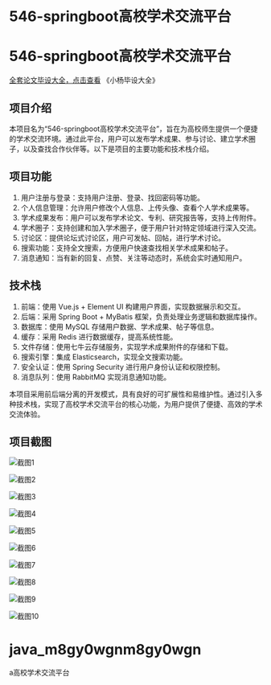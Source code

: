 # 546-springboot高校学术交流平台

# 546-springboot高校学术交流平台

[全套论文毕设大全，点击查看](https://www.yuque.com/yuqueyonghux32e1j/kxdc9g?#) 《小杨毕设大全》

## 项目介绍

本项目名为“546-springboot高校学术交流平台”，旨在为高校师生提供一个便捷的学术交流环境。通过此平台，用户可以发布学术成果、参与讨论、建立学术圈子，以及查找合作伙伴等。以下是项目的主要功能和技术栈介绍。

## 项目功能

1. 用户注册与登录：支持用户注册、登录、找回密码等功能。
2. 个人信息管理：允许用户修改个人信息、上传头像、查看个人学术成果等。
3. 学术成果发布：用户可以发布学术论文、专利、研究报告等，支持上传附件。
4. 学术圈子：支持创建和加入学术圈子，便于用户针对特定领域进行深入交流。
5. 讨论区：提供论坛式讨论区，用户可发帖、回帖，进行学术讨论。
6. 搜索功能：支持全文搜索，方便用户快速查找相关学术成果和帖子。
7. 消息通知：当有新的回复、点赞、关注等动态时，系统会实时通知用户。

## 技术栈

1. 前端：使用 Vue.js + Element UI 构建用户界面，实现数据展示和交互。
2. 后端：采用 Spring Boot + MyBatis 框架，负责处理业务逻辑和数据库操作。
3. 数据库：使用 MySQL 存储用户数据、学术成果、帖子等信息。
4. 缓存：采用 Redis 进行数据缓存，提高系统性能。
5. 文件存储：使用七牛云存储服务，实现学术成果附件的存储和下载。
6. 搜索引擎：集成 Elasticsearch，实现全文搜索功能。
7. 安全认证：使用 Spring Security 进行用户身份认证和权限控制。
8. 消息队列：使用 RabbitMQ 实现消息通知功能。

本项目采用前后端分离的开发模式，具有良好的可扩展性和易维护性。通过引入多种技术栈，实现了高校学术交流平台的核心功能，为用户提供了便捷、高效的学术交流体验。

## 项目截图

![截图1](https://kevinyang.oss-cn-shenzhen.aliyuncs.com/ItprojectImage%2F546-springboot%E9%AB%98%E6%A0%A1%E5%AD%A6%E6%9C%AF%E4%BA%A4%E6%B5%81%E5%B9%B3%E5%8F%B0%2Fimg_1.jpg)

![截图2](https://kevinyang.oss-cn-shenzhen.aliyuncs.com/ItprojectImage%2F546-springboot%E9%AB%98%E6%A0%A1%E5%AD%A6%E6%9C%AF%E4%BA%A4%E6%B5%81%E5%B9%B3%E5%8F%B0%2Fimg_2.jpg)

![截图3](https://kevinyang.oss-cn-shenzhen.aliyuncs.com/ItprojectImage%2F546-springboot%E9%AB%98%E6%A0%A1%E5%AD%A6%E6%9C%AF%E4%BA%A4%E6%B5%81%E5%B9%B3%E5%8F%B0%2Fimg_3.jpg)

![截图4](https://kevinyang.oss-cn-shenzhen.aliyuncs.com/ItprojectImage%2F546-springboot%E9%AB%98%E6%A0%A1%E5%AD%A6%E6%9C%AF%E4%BA%A4%E6%B5%81%E5%B9%B3%E5%8F%B0%2Fimg_4.jpg)

![截图5](https://kevinyang.oss-cn-shenzhen.aliyuncs.com/ItprojectImage%2F546-springboot%E9%AB%98%E6%A0%A1%E5%AD%A6%E6%9C%AF%E4%BA%A4%E6%B5%81%E5%B9%B3%E5%8F%B0%2Fimg_5.jpg)

![截图6](https://kevinyang.oss-cn-shenzhen.aliyuncs.com/ItprojectImage%2F546-springboot%E9%AB%98%E6%A0%A1%E5%AD%A6%E6%9C%AF%E4%BA%A4%E6%B5%81%E5%B9%B3%E5%8F%B0%2Fimg_6.jpg)

![截图7](https://kevinyang.oss-cn-shenzhen.aliyuncs.com/ItprojectImage%2F546-springboot%E9%AB%98%E6%A0%A1%E5%AD%A6%E6%9C%AF%E4%BA%A4%E6%B5%81%E5%B9%B3%E5%8F%B0%2Fimg_7.jpg)

![截图8](https://kevinyang.oss-cn-shenzhen.aliyuncs.com/ItprojectImage%2F546-springboot%E9%AB%98%E6%A0%A1%E5%AD%A6%E6%9C%AF%E4%BA%A4%E6%B5%81%E5%B9%B3%E5%8F%B0%2Fimg_8.jpg)

![截图9](https://kevinyang.oss-cn-shenzhen.aliyuncs.com/ItprojectImage%2F546-springboot%E9%AB%98%E6%A0%A1%E5%AD%A6%E6%9C%AF%E4%BA%A4%E6%B5%81%E5%B9%B3%E5%8F%B0%2Fimg_9.jpg)

![截图10](https://kevinyang.oss-cn-shenzhen.aliyuncs.com/ItprojectImage%2F546-springboot%E9%AB%98%E6%A0%A1%E5%AD%A6%E6%9C%AF%E4%BA%A4%E6%B5%81%E5%B9%B3%E5%8F%B0%2Fimg_10.jpg)

# java_m8gy0wgnm8gy0wgn
a高校学术交流平台
